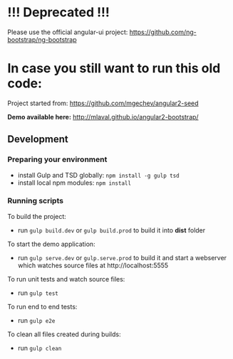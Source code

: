 !!! Deprecated !!!
========================
Please use the official angular-ui project: https://github.com/ng-bootstrap/ng-bootstrap




In case you still want to run this old code:
========================

Project started from: https://github.com/mgechev/angular2-seed  
  
**Demo available here:** http://mlaval.github.io/angular2-bootstrap/  

## Development

### Preparing your environment

- install Gulp and TSD globally: `npm install -g gulp tsd`
- install local npm modules: `npm install`

### Running scripts
<!---
For jshint validation:

- run `gulp checkstyle`
-->
To build the project:
- run `gulp build.dev` or `gulp build.prod` to build it into **dist** folder

To start the demo application:
- run `gulp serve.dev` or `gulp.serve.prod` to build it and start a webserver which watches source files at http://localhost:5555  

To run unit tests and watch source files:
- run `gulp test`

To run end to end tests:
- run `gulp e2e`

To clean all files created during builds:
- run `gulp clean`
